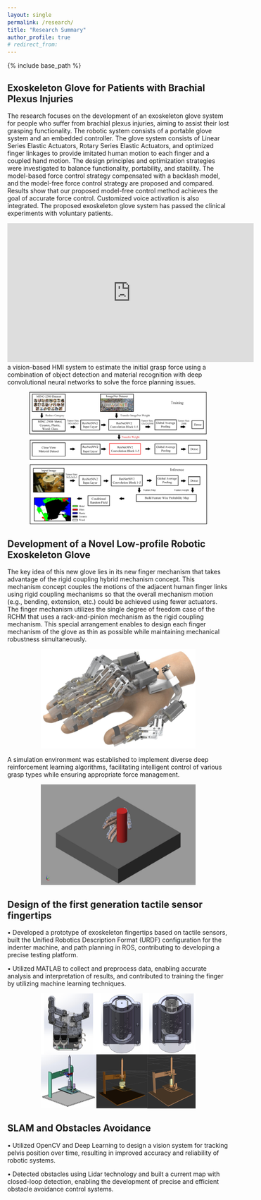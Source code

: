 ```yaml
---
layout: single
permalink: /research/
title: "Research Summary"
author_profile: true
# redirect_from:
---
```


{% include base_path %}

## Exoskeleton Glove for Patients with Brachial Plexus Injuries
The research focuses on the development of an exoskeleton glove system for people who suffer from brachial plexus injuries, aiming to assist their lost grasping functionality. The robotic system consists of a portable glove system and an embedded controller. The glove system consists of Linear Series Elastic Actuators, Rotary Series Elastic Actuators, and optimized finger linkages to provide imitated human motion to each finger and a coupled hand motion. The design principles and optimization strategies were investigated to balance functionality, portability, and stability. The model-based force control strategy compensated with a backlash model, and the model-free force control strategy are proposed and compared. Results show that our proposed model-free control method achieves the goal of accurate force control. Customized voice activation is also integrated. The proposed exoskeleton glove system has passed the clinical experiments with voluntary patients.  

<iframe width="560" height="315" src="https://www.youtube.com/embed/5inX3800Thc" title="YouTube video player" frameborder="0" allow="accelerometer; autoplay; clipboard-write; encrypted-media; gyroscope; picture-in-picture; web-share" allowfullscreen></iframe>  

<br/>
a vision-based HMI system to estimate the initial grasp force using a combination of object detection and material recognition with deep convolutional neural networks to solve the force planning issues. 
<p align="center">
<img src='/images/HMI.jpg' width="80%">
</p>

## Development of a Novel Low-profile Robotic Exoskeleton Glove

The key idea of this new glove lies in its new finger mechanism that takes advantage of the rigid coupling hybrid mechanism concept. This mechanism concept couples the motions of the adjacent human finger links using rigid coupling mechanisms so that the overall mechanism motion (e.g., bending, extension, etc.) could be achieved using fewer actuators. The finger mechanism utilizes the single degree of freedom case of the RCHM that uses a rack-and-pinion mechanism as the rigid coupling mechanism. This special arrangement enables to design each finger mechanism of the glove as thin as possible while maintaining mechanical robustness simultaneously. 

<p align="center">
<img src='/images/new_glove.jpg' width="70%">
</p>

A simulation environment was established to implement diverse deep reinforcement learning algorithms, facilitating intelligent control of various grasp types while ensuring appropriate force management.

<p align="center">
<img src='/images/cylinder_grasp.gif' width="70%">
</p>

## Design of the first generation tactile sensor fingertips
•	Developed a prototype of exoskeleton fingertips based on tactile sensors, built the Unified Robotics Description Format (URDF) configuration for the indenter machine, and path planning in ROS, contributing to developing a precise testing platform.

•	Utilized MATLAB to collect and preprocess data, enabling accurate analysis and interpretation of results, and contributed to training the finger by utilizing machine learning techniques.

<p align="center">
<img src='/images/fingertips.jpg' width="70%">
</p>

## SLAM and Obstacles Avoidance
•	Utilized OpenCV and Deep Learning to design a vision system for tracking pelvis position over time, resulting in improved accuracy and reliability of robotic systems.

•	Detected obstacles using Lidar technology and built a current map with closed-loop detection, enabling the development of precise and efficient obstacle avoidance control systems.
